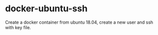 # docker-ubuntu-ssh
Create a docker container from ubuntu 18.04, create a new user and ssh with key file.
